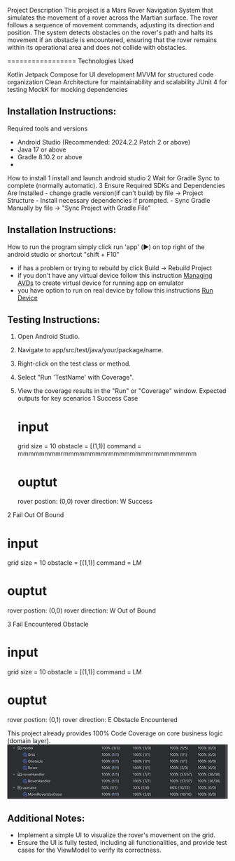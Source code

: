 Project Description
This project is a Mars Rover Navigation System that simulates the movement of a rover across the Martian surface. The rover follows a sequence of movement commands, adjusting its direction and position. The system detects obstacles on the rover's path and halts its movement if an obstacle is encountered, ensuring that the rover remains within its operational area and does not collide with obstacles.

=================
Technologies Used

Kotlin
Jetpack Compose for UI development
MVVM for structured code organization
Clean Architecture for maintainability and scalability
JUnit 4 for testing
MockK for mocking dependencies

## Installation Instructions:
Required tools and versions
  - Android Studio (Recommended: 2024.2.2 Patch 2 or above)
  - Java 17 or above
  - Gradle 8.10.2 or above
  - 
How to install
  1 install and launch android studio
  2 Wait for Gradle Sync to complete (normally automatic).
  3 Ensure Required SDKs and Dependencies Are Installed
    - change gradle version(if can't build) by file -> Project Structure
    - Install necessary dependencies if prompted.
    - Sync Gradle Manually by file -> "Sync Project with Gradle File"
      
## Installation Instructions:
How to run the program
simply click run 'app' (▶️) on top right of the android studio or shortcut "shift + F10"
 - if has a problem or trying to rebuild by click Build -> Rebuild Project
 - if you don't have any virtual device follow this instruction [Managing AVDs](https://developer.android.com/studio/run/managing-avds) to create virtual device for running app on emulator
 - you have option to run on real device by follow this instructions [Run Device](https://developer.android.com/studio/run/device) 

## Testing Instructions:
1. Open Android Studio.
2. Navigate to app/src/test/java/your/package/name.
3. Right-click on the test class or method.
4. Select "Run 'TestName' with Coverage".
5. View the coverage results in the "Run" or "Coverage" window.
Expected outputs for key scenarios
 1 Success Case

   input
   ====================
   grid size = 10
   obstacle = [(1,1)]
   command = mmmmmmmmrmmmmmmmmrmmmmmmmmrmmmmmmmm
   
   ouptut
   ====================
   rover postion: (0,0)
   rover direction: W
   Success

2 Fail Out Of Bound 

   input
   ====================
   grid size = 10
   obstacle = [(1,1)]
   command = LM

   ouptut
   ====================
   rover postion: (0,0)
   rover direction: W
   Out of Bound

3 Fail Encountered Obstacle

   input
   ====================
   grid size = 10
   obstacle = [(1,1)]
   command = LM

   ouptut
   ====================
   rover postion: (0,1)
   rover direction: E
   Obstacle Encountered

This project already provides 100% Code Coverage on core business logic (domain layer).
![Rover Code Coverage](https://raw.githubusercontent.com/DudeInTheWood/MyImage/refs/heads/main/business%20coverage.png)

## Additional Notes:
  - Implement a simple UI to visualize the rover's movement on the grid.
  - Ensure the UI is fully tested, including all functionalities, and provide test cases for the ViewModel to verify its correctness.
   
   
 


